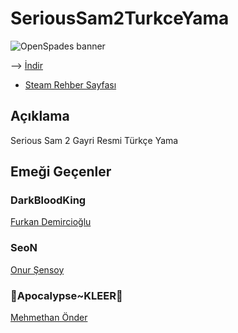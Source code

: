 # SeriousSam2TurkceYama
![OpenSpades banner](https://steamuserimages-a.akamaihd.net/ugc/776243048948960700/44F206684F4EEA129C13058E1D918748E41CA670/)

--> [İndir](https://github.com/Darkbloodking00/SeriousSam2TurkceYama/releases)
- [Steam Rehber Sayfası](https://steamcommunity.com/sharedfiles/filedetails/?id=1276710601)
## Açıklama

 Serious Sam 2 Gayri Resmi Türkçe Yama

## Emeği Geçenler

### DarkBloodKing
[Furkan Demircioğlu](https://steamcommunity.com/id/DarkBlood007/)

### SeoN
[Onur Şensoy](https://steamcommunity.com/id/seons/)

### 🖤Apocalypse~KLEER🖤
[Mehmethan Önder](https://steamcommunity.com/profiles/76561198279527780/)


 

